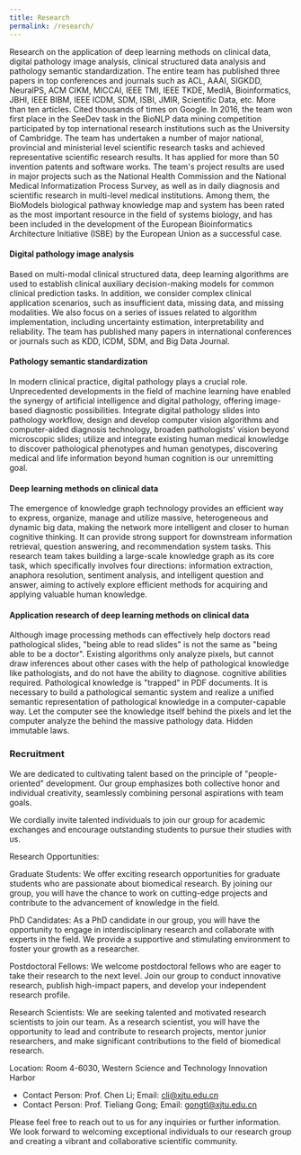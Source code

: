 ```yaml
---
title: Research
permalink: /research/
---
```


<!-- ### About us
The biomedical research group focuses on developing artificial intelligence algorithms based on natural language processing and bioinformatics for text mining. Committed to building unstructured, massive biomedical and clinical data into a structured biomedical knowledge graph. At the same time, it is committed to research in the field of medical big data, using large-scale data mining and machine learning algorithms to conduct in-depth analysis of medical data, and using artificial intelligence technology to assist doctors in the diagnosis and treatment process. -->

Research on the application of deep learning methods on clinical data, digital pathology image analysis, clinical structured data analysis and pathology semantic standardization. The entire team has published three papers in top conferences and journals such as ACL, AAAI, SIGKDD, NeuralPS, ACM CIKM, MICCAI, IEEE TMI, IEEE TKDE, MedIA, Bioinformatics, JBHI, IEEE BIBM, IEEE ICDM, SDM, ISBI, JMIR, Scientific Data, etc. More than ten articles. Cited thousands of times on Google. In 2016, the team won first place in the SeeDev task in the BioNLP data mining competition participated by top international research institutions such as the University of Cambridge. The team has undertaken a number of major national, provincial and ministerial level scientific research tasks and achieved representative scientific research results. It has applied for more than 50 invention patents and software works. The team's project results are used in major projects such as the National Health Commission and the National Medical Informatization Process Survey, as well as in daily diagnosis and scientific research in multi-level medical institutions. Among them, the BioModels biological pathway knowledge map and system has been rated as the most important resource in the field of systems biology, and has been included in the development of the European Bioinformatics Architecture Initiative (ISBE) by the European Union as a successful case.

#### Digital pathology image analysis
Based on multi-modal clinical structured data, deep learning algorithms are used to establish clinical auxiliary decision-making models for common clinical prediction tasks. In addition, we consider complex clinical application scenarios, such as insufficient data, missing data, and missing modalities. We also focus on a series of issues related to algorithm implementation, including uncertainty estimation, interpretability and reliability. The team has published many papers in international conferences or journals such as KDD, ICDM, SDM, and Big Data Journal.

#### Pathology semantic standardization
In modern clinical practice, digital pathology plays a crucial role. Unprecedented developments in the field of machine learning have enabled the synergy of artificial intelligence and digital pathology, offering image-based diagnostic possibilities. Integrate digital pathology slides into pathology workflow, design and develop computer vision algorithms and computer-aided diagnosis technology, broaden pathologists' vision beyond microscopic slides; utilize and integrate existing human medical knowledge to discover pathological phenotypes and human genotypes, discovering medical and life information beyond human cognition is our unremitting goal.

#### Deep learning methods on clinical data
The emergence of knowledge graph technology provides an efficient way to express, organize, manage and utilize massive, heterogeneous and dynamic big data, making the network more intelligent and closer to human cognitive thinking. It can provide strong support for downstream information retrieval, question answering, and recommendation system tasks. This research team takes building a large-scale knowledge graph as its core task, which specifically involves four directions: information extraction, anaphora resolution, sentiment analysis, and intelligent question and answer, aiming to actively explore efficient methods for acquiring and applying valuable human knowledge.

#### Application research of deep learning methods on clinical data
Although image processing methods can effectively help doctors read pathological slides, "being able to read slides" is not the same as "being able to be a doctor". Existing algorithms only analyze pixels, but cannot draw inferences about other cases with the help of pathological knowledge like pathologists, and do not have the ability to diagnose. cognitive abilities required. Pathological knowledge is "trapped" in PDF documents. It is necessary to build a pathological semantic system and realize a unified semantic representation of pathological knowledge in a computer-capable way. Let the computer see the knowledge itself behind the pixels and let the computer analyze the behind the massive pathology data. Hidden immutable laws.        
        

### Recruitment

We are dedicated to cultivating talent based on the principle of "people-oriented" development. Our group emphasizes both collective honor and individual creativity, seamlessly combining personal aspirations with team goals.

We cordially invite talented individuals to join our group for academic exchanges and encourage outstanding students to pursue their studies with us.

Research Opportunities:

Graduate Students: We offer exciting research opportunities for graduate students who are passionate about biomedical research. By joining our group, you will have the chance to work on cutting-edge projects and contribute to the advancement of knowledge in the field.

PhD Candidates: As a PhD candidate in our group, you will have the opportunity to engage in interdisciplinary research and collaborate with experts in the field. We provide a supportive and stimulating environment to foster your growth as a researcher.

Postdoctoral Fellows: We welcome postdoctoral fellows who are eager to take their research to the next level. Join our group to conduct innovative research, publish high-impact papers, and develop your independent research profile.

Research Scientists: We are seeking talented and motivated research scientists to join our team. As a research scientist, you will have the opportunity to lead and contribute to research projects, mentor junior researchers, and make significant contributions to the field of biomedical research.

Location: Room 4-6030, Western Science and Technology Innovation Harbor
- Contact Person: Prof. Chen Li; Email: [cli@xjtu.edu.cn](cli@xjtu.edu.cn)
- Contact Person: Prof. Tieliang Gong; Email: [gongtl@xjtu.edu.cn](gongtl@xjtu.edu.cn)

Please feel free to reach out to us for any inquiries or further information. We look forward to welcoming exceptional individuals to our research group and creating a vibrant and collaborative scientific community.